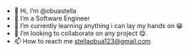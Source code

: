 - 👋 Hi, I’m @obuastella
- 👀 I’m a Software Engineer
- 🌱 I’m currently learning anything i can lay my hands on 😁
- 💞️ I’m looking to collaborate on any project 😋.
- 📫 How to reach me stellaobua123@gmail.com

<!---
obuastella/obuastella is a ✨ special ✨ repository because its `README.md` (this file) appears on your GitHub profile.
You can click the Preview link to take a look at your changes.
--->
